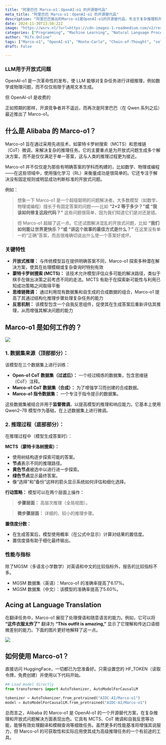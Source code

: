 ```yaml
---
title: "阿里巴巴 Marco-o1：OpenAI-o1 的开源替代品"
meta_title: "阿里巴巴 Marco-o1：OpenAI-o1 的开源替代品"
description: "阿里巴巴推出的Marco-o1是OpenAI-o1的开源替代品，专注于复杂推理和开放式问题。它采用蒙特卡罗树搜索（MCTS）、思维链微调和自我反思机制，能够生成多种解决方案，处理模糊查询和翻译任务。Marco-o1在英语和中文的MGSM数据集上表现出显著的准确率提升，展现了其在高级推理任务中的潜力。"
date: 2024-11-30T13:50:22Z
image: "https://wsrv.nl/?url=https://cdn-images-1.readmedium.com/v2/resize:fit:800/1*_k5UXg-sjqD1g84RX0qVGg.png"
categories: ["Programming", "Machine Learning", "Natural Language Processing"]
author: "Rifx.Online"
tags: ["Marco-o1", "OpenAI-o1", "Monte-Carlo", "Chain-of-Thought", "self-reflection"]
draft: False

---
```




### LLM用于开放式问题



OpenAI-o1 是一次革命性的发布，使 LLM 能够对复杂任务进行详细推理，例如数学或物理问题，而不仅仅局限于通用文本生成。

但 OpenAI-o1 是收费的

正如预期的那样，开源竞争者并不遥远，而再次是阿里巴巴（在 Qwen 系列之后）最近推出了 Marco-o1。

## 什么是 Alibaba 的 Marco\-o1？

Marco\-o1 旨在通过采用先进技术，如蒙特卡罗树搜索（MCTS）和思维链（CoT）微调，来解决复杂的推理任务。它的主要重点是为开放式问题生成多个解决方案，而不是仅仅满足于单一答案，这与人类的推理过程更为接近。

Marco\-o1 并不仅仅是为那些有明确答案的学科而构建的，比如数学、物理或编程——在这些领域中，使用强化学习（RL）来衡量成功是很简单的。它还专注于解决没有固定规则或明显成功判断标准的开放式问题。

例如：

> 想象一下 Marco\-o1 是一个超级聪明的问题解决者。大多数模型（如数学、物理或编程）擅长于有固定答案的问题——比如 **“2\+2 等于多少？”或 “我该如何修复这段代码？”** 这些问题很简单，因为我们知道它们是对还是错。

> 但 Marco\-o1 超越了这一点。它还试图解决混乱的开放式问题，比如 **“我们如何能让世界更快乐？”或 “讲这个故事的最佳方式是什么？”** 在这里没有单一的“正确”答案，而且很难确切说出什么使一个答案好或坏。

### 关键特性

* **开放式推理：** 与传统模型旨在提供明确答案不同，Marco-o1 探索多种潜在解决方案，使其在处理模糊或复杂查询时特别有效
* **蒙特卡罗树搜索 (MCTS)：** 该技术允许模型评估众多可能的解决路径，类似于棋手在做出决策之前考虑不同的走法。MCTS 有助于在探索新可能性与利用已知成功策略之间取得平衡
* **思维链微调：** 通过利用现有数据集和自生成的合成数据的组合，Marco-o1 提高了其通过结构化推理步骤处理复杂任务的能力
* **反思机制：** 该模型包含一个自我反思组件，促使其在生成答案后重新评估其推理，从而增强其解决问题的能力

## Marco\-o1 是如何工作的？

![](https://wsrv.nl/?url=https://cdn-images-1.readmedium.com/v2/resize:fit:800/1*eHR-SduQCAPPgeQVbAdPWw.png)

### 1\. 数据集来源（顶部部分）：

该模型在三个数据集上进行训练：

* **Open\-o1 CoT 数据集（过滤后）：** 一个经过精炼的数据集，包含思维链（CoT）注释。
* **Marco\-o1 CoT 数据集（合成）：** 为了增强学习而创建的合成数据。
* **Marco\-o1 指令数据集：** 一个专注于指令提示的数据集。

这些数据集被结合并用于**监督微调**，以提高模型的推理和响应能力。它基本上使用 Qwen2–7B 模型作为基础，在上述数据集上进行微调。

### 2\. 推理过程（底部部分）：

在推理过程中（模型生成答案时）：

**MCTS（蒙特卡洛树搜索）：**

* 使用树结构逐步探索可能的答案。
* **节点**表示不同的推理路径。
* **黄色节点**被选中以进行进一步探索。
* **绿色节点**显示最终答案。
* 像“选择”和“备份”这样的箭头显示系统如何评估和细化选择。

**行动策略：** 模型可以在两个层面上操作：

> **步骤层面：** 高层次推理（全局视图）。

> **微步骤层面：** 详细的、较小的推理步骤。

**置信度分数：**

* 在生成答案后，模型使用概率（在公式中显示）计算对结果的置信度。
* 置信度值有助于细化最终输出。

### 性能与指标

除了MGSM（多语言小学数学）对英语和中文的比较指标外，报告的比较指标不多。

* MGSM 数据集（英语）：Marco\-o1 的准确率提高了6\.17%。
* MGSM 数据集（中文）：该模型的准确率提高了5\.60%。

## Acing at Language Translation

在翻译任务中，Marco\-o1 展现了处理俚语和随意语言的能力。例如，它可以将 **“这件衣服太炸了”** 翻译为 **“This outfit is amazing,”** 显示了它理解和传达口语细微差别的能力。下面的图片更好地解释了这一点。

![](https://wsrv.nl/?url=https://cdn-images-1.readmedium.com/v2/resize:fit:800/1*JcWLn3XhWvQCqj3C0SrVTQ.png)

## 如何使用 Marco\-o1？

直接访问 HuggingFace，一切都已为您准备好。只需设置您的 HF\_TOKEN（读取令牌，免费创建）并使用以下代码开始。

```python
## Load model directly
from transformers import AutoTokenizer, AutoModelForCausalLM

tokenizer = AutoTokenizer.from_pretrained("AIDC-AI/Marco-o1")
model = AutoModelForCausalLM.from_pretrained("AIDC-AI/Marco-o1")
```
总而言之，Alibaba 的 Marco\-o1 是 OpenAI\-o1 的一个开源替代方案，在复杂推理和开放式问题解决方面表现出色。它具有 MCTS、CoT 微调和自我反思等功能，能够有效处理翻译和模糊查询等细致任务。虽然更多的性能基准将增强其说服力，但 Marco\-o1 的可获取性和实际应用使其成为高级推理任务的一个有前途的工具。

